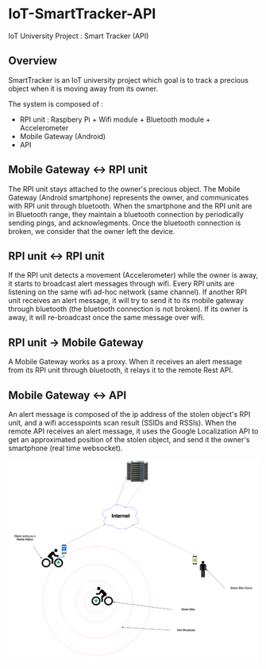 # IoT-SmartTracker-API
IoT University Project : Smart Tracker (API)

## Overview

SmartTracker is an IoT university project which goal is to track a precious object when it is moving away from its owner.

The system is composed of :
- RPI unit : Raspbery Pi + Wifi module + Bluetooth module + Accelerometer
- Mobile Gateway (Android)
- API

## Mobile Gateway <-> RPI unit

The RPI unit stays attached to the owner's precious object.
The Mobile Gateway (Android smartphone) represents the owner, and communicates with RPI unit through bluetooth. When the smartphone and the RPI unit are in Bluetooth range, they maintain a bluetooth connection by periodically sending pings, and acknowlegments.
Once the bluetooth connection is broken, we consider that the owner left the device. 

## RPI unit <-> RPI unit

If the RPI unit detects a movement (Accelerometer) while the owner is away, it starts to broadcast alert messages through wifi.
Every RPI units are listening on the same wifi ad-hoc network (same channel). If another RPI unit receives an alert message, it will try to send it to its mobile gateway through bluetooth (the bluetooth connection is not broken). If its owner is away, it will re-broadcast once the same message over wifi.

## RPI unit -> Mobile Gateway

A Mobile Gateway works as a proxy. When it receives an alert message from its RPI unit through bluetooth, it relays it to the remote Rest API.

## Mobile Gateway <-> API

An alert message is composed of the ip address of the stolen object's RPI unit, and a wifi accesspoints scan result (SSIDs and RSSIs).
When the remote API receives an alert message, it uses the Google Localization API to get an approximated position of the stolen object, and send it the owner's smartphone (real time websocket).

![Project sketch](https://github.com/m-baaziz/IoT-SmartTracker-API/blob/master/iot_system_communication.png)
